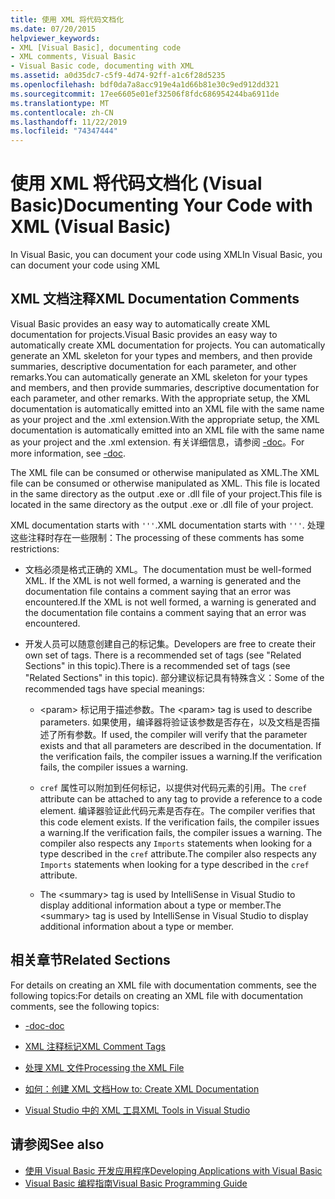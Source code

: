 ```yaml
---
title: 使用 XML 将代码文档化
ms.date: 07/20/2015
helpviewer_keywords:
- XML [Visual Basic], documenting code
- XML comments, Visual Basic
- Visual Basic code, documenting with XML
ms.assetid: a0d35dc7-c5f9-4d74-92ff-a1c6f28d5235
ms.openlocfilehash: bdf0da7a8acc919e4a1d66b81e30c9ed912dd321
ms.sourcegitcommit: 17ee6605e01ef32506f8fdc686954244ba6911de
ms.translationtype: MT
ms.contentlocale: zh-CN
ms.lasthandoff: 11/22/2019
ms.locfileid: "74347444"
---
```

# <a name="documenting-your-code-with-xml-visual-basic"></a><span data-ttu-id="d3f7a-102">使用 XML 将代码文档化 (Visual Basic)</span><span class="sxs-lookup"><span data-stu-id="d3f7a-102">Documenting Your Code with XML (Visual Basic)</span></span>

<span data-ttu-id="d3f7a-103">In Visual Basic, you can document your code using XML</span><span class="sxs-lookup"><span data-stu-id="d3f7a-103">In Visual Basic, you can document your code using XML</span></span>

## <a name="xml-documentation-comments"></a><span data-ttu-id="d3f7a-104">XML 文档注释</span><span class="sxs-lookup"><span data-stu-id="d3f7a-104">XML Documentation Comments</span></span>

<span data-ttu-id="d3f7a-105">Visual Basic provides an easy way to automatically create XML documentation for projects.</span><span class="sxs-lookup"><span data-stu-id="d3f7a-105">Visual Basic provides an easy way to automatically create XML documentation for projects.</span></span> <span data-ttu-id="d3f7a-106">You can automatically generate an XML skeleton for your types and members, and then provide summaries, descriptive documentation for each parameter, and other remarks.</span><span class="sxs-lookup"><span data-stu-id="d3f7a-106">You can automatically generate an XML skeleton for your types and members, and then provide summaries, descriptive documentation for each parameter, and other remarks.</span></span> <span data-ttu-id="d3f7a-107">With the appropriate setup, the XML documentation is automatically emitted into an XML file with the same name as your project and the .xml extension.</span><span class="sxs-lookup"><span data-stu-id="d3f7a-107">With the appropriate setup, the XML documentation is automatically emitted into an XML file with the same name as your project and the .xml extension.</span></span> <span data-ttu-id="d3f7a-108">有关详细信息，请参阅 [-doc](../../../visual-basic/reference/command-line-compiler/doc.md)。</span><span class="sxs-lookup"><span data-stu-id="d3f7a-108">For more information, see [-doc](../../../visual-basic/reference/command-line-compiler/doc.md).</span></span>

<span data-ttu-id="d3f7a-109">The XML file can be consumed or otherwise manipulated as XML.</span><span class="sxs-lookup"><span data-stu-id="d3f7a-109">The XML file can be consumed or otherwise manipulated as XML.</span></span> <span data-ttu-id="d3f7a-110">This file is located in the same directory as the output .exe or .dll file of your project.</span><span class="sxs-lookup"><span data-stu-id="d3f7a-110">This file is located in the same directory as the output .exe or .dll file of your project.</span></span>

<span data-ttu-id="d3f7a-111">XML documentation starts with `'''`.</span><span class="sxs-lookup"><span data-stu-id="d3f7a-111">XML documentation starts with `'''`.</span></span> <span data-ttu-id="d3f7a-112">处理这些注释时存在一些限制：</span><span class="sxs-lookup"><span data-stu-id="d3f7a-112">The processing of these comments has some restrictions:</span></span>

- <span data-ttu-id="d3f7a-113">文档必须是格式正确的 XML。</span><span class="sxs-lookup"><span data-stu-id="d3f7a-113">The documentation must be well-formed XML.</span></span> <span data-ttu-id="d3f7a-114">If the XML is not well formed, a warning is generated and the documentation file contains a comment saying that an error was encountered.</span><span class="sxs-lookup"><span data-stu-id="d3f7a-114">If the XML is not well formed, a warning is generated and the documentation file contains a comment saying that an error was encountered.</span></span>

- <span data-ttu-id="d3f7a-115">开发人员可以随意创建自己的标记集。</span><span class="sxs-lookup"><span data-stu-id="d3f7a-115">Developers are free to create their own set of tags.</span></span> <span data-ttu-id="d3f7a-116">There is a recommended set of tags (see "Related Sections" in this topic).</span><span class="sxs-lookup"><span data-stu-id="d3f7a-116">There is a recommended set of tags (see "Related Sections" in this topic).</span></span> <span data-ttu-id="d3f7a-117">部分建议标记具有特殊含义：</span><span class="sxs-lookup"><span data-stu-id="d3f7a-117">Some of the recommended tags have special meanings:</span></span>

  - <span data-ttu-id="d3f7a-118">\<param> 标记用于描述参数。</span><span class="sxs-lookup"><span data-stu-id="d3f7a-118">The \<param> tag is used to describe parameters.</span></span> <span data-ttu-id="d3f7a-119">如果使用，编译器将验证该参数是否存在，以及文档是否描述了所有参数。</span><span class="sxs-lookup"><span data-stu-id="d3f7a-119">If used, the compiler will verify that the parameter exists and that all parameters are described in the documentation.</span></span> <span data-ttu-id="d3f7a-120">If the verification fails, the compiler issues a warning.</span><span class="sxs-lookup"><span data-stu-id="d3f7a-120">If the verification fails, the compiler issues a warning.</span></span>

  - <span data-ttu-id="d3f7a-121">`cref` 属性可以附加到任何标记，以提供对代码元素的引用。</span><span class="sxs-lookup"><span data-stu-id="d3f7a-121">The `cref` attribute can be attached to any tag to provide a reference to a code element.</span></span> <span data-ttu-id="d3f7a-122">编译器验证此代码元素是否存在。</span><span class="sxs-lookup"><span data-stu-id="d3f7a-122">The compiler verifies that this code element exists.</span></span> <span data-ttu-id="d3f7a-123">If the verification fails, the compiler issues a warning.</span><span class="sxs-lookup"><span data-stu-id="d3f7a-123">If the verification fails, the compiler issues a warning.</span></span> <span data-ttu-id="d3f7a-124">The compiler also respects any `Imports` statements when looking for a type described in the `cref` attribute.</span><span class="sxs-lookup"><span data-stu-id="d3f7a-124">The compiler also respects any `Imports` statements when looking for a type described in the `cref` attribute.</span></span>

  - <span data-ttu-id="d3f7a-125">The \<summary> tag is used by IntelliSense in Visual Studio to display additional information about a type or member.</span><span class="sxs-lookup"><span data-stu-id="d3f7a-125">The \<summary> tag is used by IntelliSense in Visual Studio to display additional information about a type or member.</span></span>

## <a name="related-sections"></a><span data-ttu-id="d3f7a-126">相关章节</span><span class="sxs-lookup"><span data-stu-id="d3f7a-126">Related Sections</span></span>

<span data-ttu-id="d3f7a-127">For details on creating an XML file with documentation comments, see the following topics:</span><span class="sxs-lookup"><span data-stu-id="d3f7a-127">For details on creating an XML file with documentation comments, see the following topics:</span></span>

- [<span data-ttu-id="d3f7a-128">-doc</span><span class="sxs-lookup"><span data-stu-id="d3f7a-128">-doc</span></span>](../../../visual-basic/reference/command-line-compiler/doc.md)

- [<span data-ttu-id="d3f7a-129">XML 注释标记</span><span class="sxs-lookup"><span data-stu-id="d3f7a-129">XML Comment Tags</span></span>](../../../visual-basic/language-reference/xmldoc/index.md)

- [<span data-ttu-id="d3f7a-130">处理 XML 文件</span><span class="sxs-lookup"><span data-stu-id="d3f7a-130">Processing the XML File</span></span>](../../../visual-basic/programming-guide/program-structure/processing-the-xml-file.md)

- [<span data-ttu-id="d3f7a-131">如何：创建 XML 文档</span><span class="sxs-lookup"><span data-stu-id="d3f7a-131">How to: Create XML Documentation</span></span>](../../../visual-basic/programming-guide/program-structure/how-to-create-xml-documentation.md)

- [<span data-ttu-id="d3f7a-132">Visual Studio 中的 XML 工具</span><span class="sxs-lookup"><span data-stu-id="d3f7a-132">XML Tools in Visual Studio</span></span>](/visualstudio/xml-tools/xml-tools-in-visual-studio)

## <a name="see-also"></a><span data-ttu-id="d3f7a-133">请参阅</span><span class="sxs-lookup"><span data-stu-id="d3f7a-133">See also</span></span>

- [<span data-ttu-id="d3f7a-134">使用 Visual Basic 开发应用程序</span><span class="sxs-lookup"><span data-stu-id="d3f7a-134">Developing Applications with Visual Basic</span></span>](../../../visual-basic/developing-apps/index.md)
- [<span data-ttu-id="d3f7a-135">Visual Basic 编程指南</span><span class="sxs-lookup"><span data-stu-id="d3f7a-135">Visual Basic Programming Guide</span></span>](../../../visual-basic/programming-guide/index.md)
